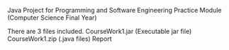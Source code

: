 Java Project for Programming and Software Engineering Practice Module (Computer Science Final Year)

There are 3 files included.
CourseWork1.jar (Executable jar file)
CourseWork1.zip (.java files)
Report
